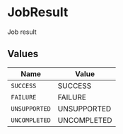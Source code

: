 # JobResult

Job result


## Values

| Name          | Value         |
| ------------- | ------------- |
| `SUCCESS`     | SUCCESS       |
| `FAILURE`     | FAILURE       |
| `UNSUPPORTED` | UNSUPPORTED   |
| `UNCOMPLETED` | UNCOMPLETED   |